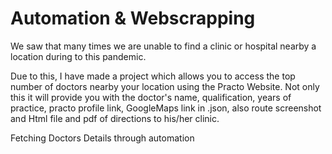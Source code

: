 # Automation & Webscrapping

We saw that many times we are unable to find a clinic or hospital nearby a location during to this pandemic. 

Due to this, I have made a project which allows you to access the top number of doctors nearby your location using the Practo Website. Not only this it will provide you with the doctor's name, qualification, years of practice, practo profile link, GoogleMaps link in .json, also route screenshot and Html file and pdf of directions to his/her clinic.

Fetching Doctors Details through automation

